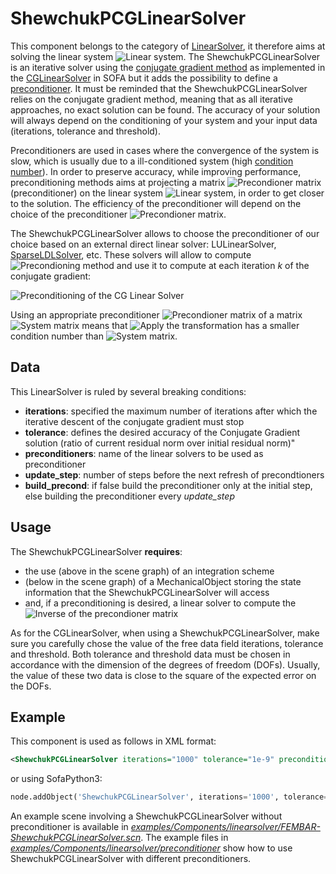 ShewchukPCGLinearSolver  
=======================

This component belongs to the category of [LinearSolver](https://www.sofa-framework.org/community/doc/main-principles/system-resolution/linear-solvers/), it therefore aims at solving the linear system <img class="latex" src="https://latex.codecogs.com/png.latex?\mathbf{A}x=b" title="Linear system" />. The ShewchukPCGLinearSolver is an iterative solver using the [conjugate gradient method](https://en.wikipedia.org/wiki/Conjugate_gradient_method) as implemented in the [CGLinearSolver](https://www.sofa-framework.org/community/doc/components/linearsolver/cglinearsolver/) in SOFA but it adds the possibility to define a [preconditioner](https://en.wikipedia.org/wiki/Preconditioner). It must be reminded that the ShewchukPCGLinearSolver relies on the conjugate gradient method, meaning that as all iterative approaches, no exact solution can be found. The accuracy of your solution will always depend on the conditioning of your system and your input data (iterations, tolerance and threshold).


Preconditioners are used in cases where the convergence of the system is slow, which is usually due to a ill-conditioned system (high [condition number](https://en.wikipedia.org/wiki/Condition_number)). In order to preserve accuracy, while improving performance, preconditioning methods aims at projecting a matrix <img class="latex" src="https://latex.codecogs.com/png.latex?\mathbf{P}" title="Precondioner matrix" /> (preconditioner) on the linear system <img class="latex" src="https://latex.codecogs.com/png.latex?\mathbf{A}x=b" title="Linear system" />, in order to get closer to the solution. The efficiency of the preconditioner will depend on the choice of the preconditioner <img class="latex" src="https://latex.codecogs.com/png.latex?\mathbf{P}" title="Precondioner matrix" />.

The ShewchukPCGLinearSolver allows to choose the preconditioner of our choice based on an external direct linear solver: LULinearSolver, [SparseLDLSolver](https://www.sofa-framework.org/community/doc/components/linearsolvers/sparseldlsolver/), etc. These solvers will allow to compute <img class="latex" src="https://latex.codecogs.com/png.latex?\mathbf{P}%20\approx%20\mathbf{A}" title="Precondioning method" /> and use it to compute at each iteration _k_ of the conjugate gradient:

<img class="latex" src="https://latex.codecogs.com/png.latex?\mathbf{P}^{-1}(\mathbf{A}x_k-b)=0" title="Preconditioning of the CG Linear Solver" />

Using an appropriate preconditioner <img class="latex" src="https://latex.codecogs.com/png.latex?\mathbf{P}" title="Precondioner matrix" /> of a matrix <img class="latex" src="https://latex.codecogs.com/png.latex?\mathbf{A}" title="System matrix" /> means that <img class="latex" src="https://latex.codecogs.com/png.latex?\mathbf{P}^{-1}\mathbf{A}" title="Apply the transformation" /> has a smaller condition number than <img class="latex" src="https://latex.codecogs.com/png.latex?\mathbf{A}" title="System matrix" />.


Data  
----

This LinearSolver is ruled by several breaking conditions:  

- **iterations**: specified the maximum number of iterations after which the iterative descent of the conjugate gradient must stop
- **tolerance**: defines the desired accuracy of the Conjugate Gradient solution (ratio of current residual norm over initial residual norm)"
- **preconditioners**: name of the linear solvers to be used as preconditioner
- **update_step**: number of steps before the next refresh of precondtioners
- **build_precond**: if false build the preconditioner only at the initial step, else building the preconditioner every *update_step*


Usage
-----

The ShewchukPCGLinearSolver **requires**:

- the use (above in the scene graph) of an integration scheme
- (below in the scene graph) of a MechanicalObject storing the state information that the ShewchukPCGLinearSolver will access
- and, if a preconditioning is desired, a linear solver to compute the <img class="latex" src="https://latex.codecogs.com/png.latex?\mathbf{P}^{-1}" title="Inverse of the precondioner matrix" />

As for the CGLinearSolver, when using a ShewchukPCGLinearSolver, make sure you carefully chose the value of the free data field iterations, tolerance and threshold. Both tolerance and threshold data must be chosen in accordance with the dimension of the degrees of freedom (DOFs). Usually, the value of these two data is close to the square of the expected error on the DOFs.



Example
-------

This component is used as follows in XML format:

``` xml
<ShewchukPCGLinearSolver iterations="1000" tolerance="1e-9" preconditioners="LUSolver" build_precond="1" update_step="1000"/>
```

or using SofaPython3:

``` python
node.addObject('ShewchukPCGLinearSolver', iterations='1000', tolerance='1e-9', preconditioners='LUSolver'. build_precond='1', update_step='1000')
```

An example scene involving a ShewchukPCGLinearSolver without preconditioner is available in [*examples/Components/linearsolver/FEMBAR-ShewchukPCGLinearSolver.scn*](https://github.com/sofa-framework/sofa/blob/master/examples/Components/linearsolver/FEMBAR-ShewchukPCGLinearSolver.scn). The example files in [*examples/Components/linearsolver/preconditioner*](https://github.com/sofa-framework/sofa/tree/master/examples/Components/linearsolver/preconditioner) show how to use ShewchukPCGLinearSolver with different preconditioners.
